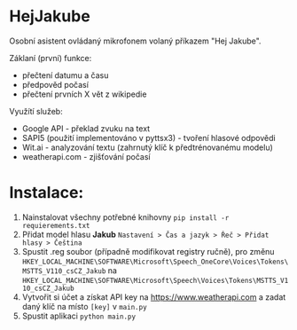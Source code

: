# HejJakube
Osobní asistent ovládaný mikrofonem volaný příkazem "Hej Jakube".

Záklaní (první) funkce:
- přečtení datumu a času
- předpověd počasí
- přečtení prvních X vět z wikipedie

Využítí služeb:
- Google API - překlad zvuku na text
- SAPI5 (použití implementováno v pyttsx3) - tvoření hlasové odpovědi
- Wit.ai - analyzování textu (zahrnutý klíč k předtrénovanému modelu)
- weatherapi.com - zjišťování počasí

# Instalace:
1. Nainstalovat všechny potřebné knihovny `pip install -r requierements.txt`
2. Přidat model hlasu **Jakub** `Nastavení > Čas a jazyk > Řeč > Přidat hlasy > Čeština`
3. Spustit .reg soubor (případně modifikovat registry ručně), pro změnu `HKEY_LOCAL_MACHINE\SOFTWARE\Microsoft\Speech_OneCore\Voices\Tokens\MSTTS_V110_csCZ_Jakub` na `HKEY_LOCAL_MACHINE\SOFTWARE\Microsoft\Speech\Voices\Tokens\MSTTS_V110_csCZ_Jakub`
4. Vytvořit si účet a získat API key na https://www.weatherapi.com a zadat daný klíč na místo `[key]` v `main.py`
5. Spustit aplikaci `python main.py`
